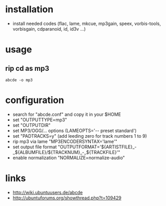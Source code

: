 # installation

* install needed codes (flac, lame, mkcue, mp3gain, speex, vorbis-tools, vorbisgain, cdparanoid, id, id3v ...)

# usage

## rip cd as mp3

    abcde -o mp3

# configuration

* search for "abcde.conf" and copy it in your $HOME
* set "OUTPUTTYPE=mp3"
* set "OUTPUTDIR"
* set MP3/OGG/... options (LAMEOPTS='-- preset standard')
* set "PADTRACKS=y" (add leeding zero for track numbers 1 to 9)
* rip mp3 via lame "MP3ENCODERSYNTAX='lame'"
* set output file format "OUTPUTFORMAT='${ARTISTFILE}_-_${ALBUMFILE}/${TRACKNUM}_-_${TRACKFILE}'"
* enable normalization "NORMALIZE=normalize-audio"

# links

* http://wiki.ubuntuusers.de/abcde
* http://ubuntuforums.org/showthread.php?t=109429

